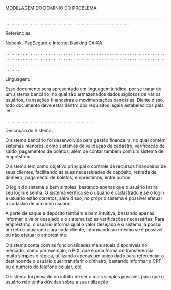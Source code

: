 MODELAGEM DO DOMÍNIO DO PROBLEMA

.
.
.
.
.
.
.
.
.
.
.
.
.
.
.
.
.
.
.
.
.
.
.
.
.
.
.
.
.
.
.
.
.
.
.
.
.
.
.
.
.
.
.
.
.
.
.
.
.
.
.
.
.
.
.
.
.
.
.
.
.
.
.
.
.
.
.
.
.
.
.
.
.
.
.
.
.
.
.
.
.
.
.
.
.
.
.
.
.
.
.
.
.
.
.
.
.
.
.
.
.
.
.
.
.
.
.
.
.
.
.
.


Referências:

Nubank, PagSeguro e Internet Banking CAIXA.

.
.
.
.
.
.
.
.
.
.
.
.
.
.
.
.
.
.
.
.
.
.
.
.
.
.
.
.
.
.
.
.
.
.
.
.
.
.
.
.
.
.
.
.
.
.
.
.
.
.
.
.
.
.
.
.
.
.
.
.
.
.
.
.
.
.
.
.
.
.
.
.
.
.
.
.
.
.
.
.
.
.
.
.
.
.
.
.
.
.
.
.
.
.
.
.
.
.
.
.
.
.
.
.
.
.
.
.
.
.
.
.
.
.
.
.
.
.
.
.
.
.
.
.
.
.
.
.
.
.
.
.
.
.
.
.
.
.
.
.
.
.
.
.
.
.
.
.
.
.
.
.
.
.
.
.
.
.
.
.
.
.
.
.
.
.
.
.
.
.
.
.
.
.
.
.
.
.
.
.
.
.
.
.
.
.
.
.
.
.
.
.
.
.
.


Linguagem:

Esse documento será apresentado em linguagem jurídica, por se tratar de um sistema 
bancário, no qual são armazenados dados sigilosos de vários usuários, transações 
financeiras e movimentações bancárias. Diante disso, todo documento deve estar 
dentro dos requisitos legais estabelecidos pela lei.

.
.
.
.
.
.
.
.
.
.
.
.
.
.
.
.
.
.
.
.
.
.
.
.
.
.
.
.
.
.
.
.
.
.
.


Descrição do Sistema:

O sistema bancário foi desenvolvido para gestão financeira, no qual contém sistemas 
menores, como sistemas de validação de cadastro, verificação de saldo, pagamentos 
de boletos, além de contar também com um sistema de empréstimo.

O sistema tem como objetivo principal o controle de recursos financeiros de seus 
clientes, facilitando as suas necessidades de depósito, retirada de dinheiro, pagamento 
de boletos, empréstimos, entre outros.

O login do sistema é bem simples, bastando apenas que o usuário insira seu login e 
senha. O sistema verifica se o usuário é cadastrado e se o login e usuário estão 
corretos, além disso, no próprio sistema é possível efetuar o cadastro de um novo 
usuário.

A parte de saque e depósito também é bem intuitiva, bastando apenas informar o valor 
desejado e o sistema faz as verificações necessárias.
Para empréstimo, o usuário informa qual o valor desejado e o sistema já possui um teto 
cadastrado para cada cliente, informando ao mesmo se é possível ou não efetuar o 
empréstimo.

O sistema conta com as funcionalidades mais atuais disponíveis no mercado, como por 
exemplo, o PIX, que é uma forma de transferência muito simples e rápida, utilizando 
apenas um único dado para referenciar o destinoonde o usuário quer transferir o 
dinheiro, bastando informar o CPF ou o número do telefone celular, etc.

O sistema foi pensado no intuito de ser o mais simples possível, para que o usuário 
não tenha dúvidas sobre a sua utilização
